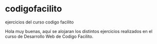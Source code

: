 # codigofacilito
ejercicios del curso codigo facilito

Hola muy buenas, aquí se alojaran los distintos ejercicios realizados en el curso de Desarrollo Web de Codigo Facilito.
